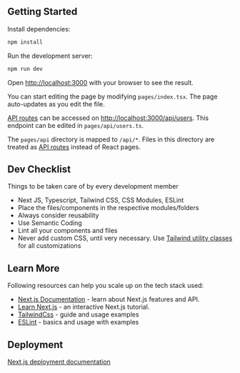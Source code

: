 ## Getting Started

Install dependencies:

```bash
npm install
```

Run the development server:

```bash
npm run dev
```

Open [http://localhost:3000](http://localhost:3000) with your browser to see the result.

You can start editing the page by modifying `pages/index.tsx`. The page auto-updates as you edit the file.

[API routes](https://nextjs.org/docs/api-routes/introduction) can be accessed on [http://localhost:3000/api/users](http://localhost:3000/api/users). This endpoint can be edited in `pages/api/users.ts`.

The `pages/api` directory is mapped to `/api/*`. Files in this directory are treated as [API routes](https://nextjs.org/docs/api-routes/introduction) instead of React pages.

## Dev Checklist

Things to be taken care of by every development member
- Next JS, Typescript, Tailwind CSS, CSS Modules, ESLint
- Place the files/components in the respective modules/folders
- Always consider reusability
- Use Semantic Coding
- Lint all your components and files
- Never add custom CSS, until very necessary. Use [Tailwind utility classes](https://tailwindcss.com/docs/box-sizing) for all customizations


## Learn More

Following resources can help you scale up on the tech stack used:

- [Next.js Documentation](https://nextjs.org/docs) - learn about Next.js features and API.
- [Learn Next.js](https://nextjs.org/learn) - an interactive Next.js tutorial.
- [TailwindCss](https://tailwindcss.com/docs/utility-first) - guide and usage examples
- [ESLint](https://eslint.org/docs/latest/user-guide/getting-started) - basics and usage with examples

## Deployment

[Next.js deployment documentation](https://nextjs.org/docs/deployment)

